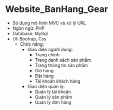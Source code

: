 # Website_BanHang_Gear
- Sử dụng mô hình MVC và xử lý URL
- Ngôn ngữ: PHP
- Database: MySql
- UI: Bootrap, Css 
   * Chức năng:
      + Giao diện người dùng:
         - Trang chính
         - Trang danh sách sản phầm
         - Trang thông tin sản phẩm
         - Giỏ hàng
         - Đặt hàng
         - Tài khoản khách hàng
      + Giao diện quản lý:
         - Quản lý tài khoản
         - Quản lý sản phẩm
         - Quản lý đơn hàng
